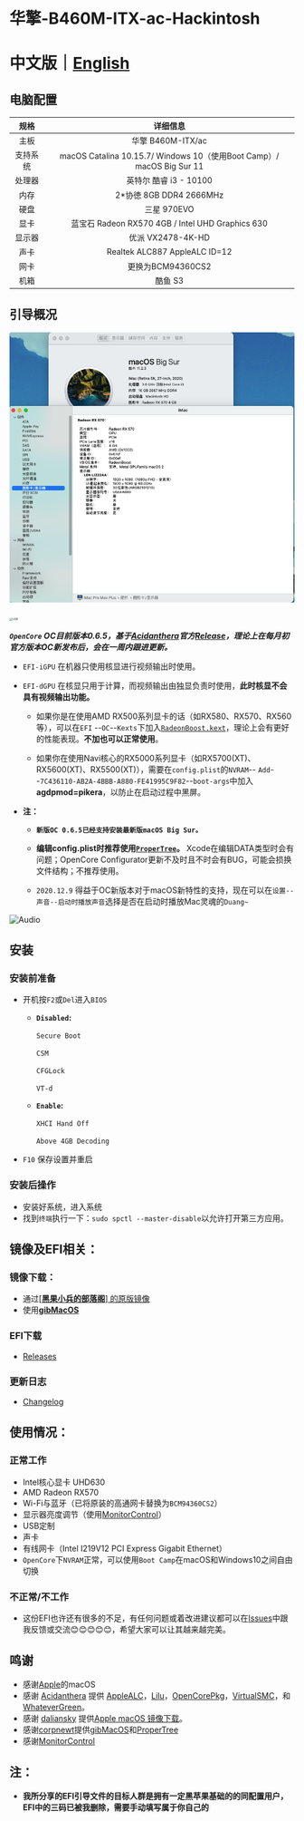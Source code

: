 # 华擎-B460M-ITX-ac-Hackintosh

# 中文版｜[English]( README-EN.md)

## 电脑配置

|   规格   |                           详细信息                           |
| :------: | :----------------------------------------------------------: |
|   主板   |                      华擎 B460M-ITX/ac                       |
| 支持系统 | macOS Catalina 10.15.7/ Windows 10（使用Boot Camp）/ macOS Big Sur 11 |
|  处理器  |                    英特尔 酷睿 i3 - 10100                    |
|   内存   |                   2*协徳 8GB DDR4 2666MHz                    |
|   硬盘   |                         三星 970EVO                          |
|   显卡   |       蓝宝石 Radeon RX570 4GB / Intel UHD Graphics 630       |
|  显示器  |                      优派 VX2478-4K-HD                       |
|   声卡   |                Realtek ALC887  AppleALC ID=12                |
|   网卡   |                      更换为BCM94360CS2                       |
|   机箱   |                           酷鱼 S3                            |

## 引导概况

![概况](IMG/MAC.png)

<img src="IMG/USB.png" alt="USB" style="zoom: 33%;" />

***`OpenCore`  OC目前版本0.6.5，基于[Acidanthera](https://github.com/acidanthera)官方[Release](https://github.com/acidanthera/OpenCorePkg/releases)，理论上在每月初官方版本OC新发布后，会在一周内跟进更新。***

- `EFI-iGPU` 在机器只使用核显进行视频输出时使用。

- `EFI-dGPU` 在核显只用于计算，而视频输出由独显负责时使用，**此时核显不会具有视频输出功能。**

  - 如果你是在使用AMD RX500系列显卡的话（如RX580、RX570、RX560等），可以在`EFI` --`OC`--`Kexts`下加入[`RadeonBoost.kext`](https://github.com/WenvyG/ASRock-B460M-ITX-ac-Hackintosh/tree/main/RadeonBoost.kext)，理论上会有更好的性能表现。**不加也可以正常使用**。

  - 如果你在使用Navi核心的RX5000系列显卡（如RX5700(XT)、RX5600(XT)、RX5500(XT)），需要在`config.plist`的`NVRAM`-- `Add`--`7C436110-AB2A-4BBB-A880-FE41995C9F82`--`boot-args`中加入**agdpmod=pikera**，以防止在启动过程中黑屏。

- **注：**

  - **`新版OC 0.6.5已经支持安装最新版macOS Big Sur。`**

  - **编辑config.plist时推荐使用[`ProperTree`](https://github.com/corpnewt/ProperTree)。** Xcode在编辑DATA类型时会有问题；OpenCore Configurator更新不及时且不时会有BUG，可能会损换文件结构；不推荐使用。

  - `2020.12.9`  得益于OC新版本对于macOS新特性的支持，现在可以在`设置--声音--启动时播放声音`选择是否在启动时播放Mac灵魂的`Duang~`

![Audio](IMG/Audio.png)





## 安装

### 安装前准备

- 开机按`F2`或`Del`进入`BIOS`

  - **`Disabled`:**

    `Secure Boot`

    `CSM`

    `CFGLock`

    `VT-d`

  - **`Enable`:**

    `XHCI Hand Off`

    `Above 4GB Decoding`

- `F10` 保存设置并重启

### 安装后操作

- 安装好系统，进入系统
- 找到`终端`执行一下：`sudo spctl --master-disable`以允许打开第三方应用。



## 镜像及EFI相关：

### 镜像下载：

- 通过[[**黑果小兵的部落阁**] 的原版镜像](https://blog.daliansky.net/categories/下载/镜像/)
- 使用[**gibMacOS**](https://github.com/corpnewt/gibMacOS)

### EFI下载

- [Releases](https://github.com/WenvyG/ASRock-B460M-ITX-ac-Hackintosh)

### 更新日志  

- [Changelog](Changelog.md)



## 使用情况：

### 正常工作

- Intel核心显卡 UHD630
- AMD Radeon RX570
- Wi-Fi与蓝牙（已将原装的高通网卡替换为`BCM94360CS2`）
- 显示器亮度调节（使用[MonitorControl](https://github.com/MonitorControl/MonitorControl/releases)）
- USB定制
- 声卡
- 有线网卡（Intel I219V12 PCI Express Gigabit Ethernet）
- `OpenCore`下`NVRAM`正常，可以使用`Boot Camp`在macOS和Windows10之间自由切换

### 不正常/不工作

- 这份EFI也许还有很多的不足，有任何问题或着改进建议都可以在[Issues](https://github.com/WenvyG/Lenovo-ideapad-110-15IKB-Hackintosh/issues)中跟我反馈或交流😊😊😊😊😊，希望大家可以让其越来越完美。





## 鸣谢

- 感谢[Apple](https://www.apple.com/cn/)的macOS
- 感谢 [Acidanthera](https://github.com/acidanthera) 提供 [AppleALC](https://github.com/acidanthera/AppleALC)，[Lilu](https://github.com/acidanthera/Lilu)，[OpenCorePkg](https://github.com/acidanthera/OpenCorePkg)，[VirtualSMC](https://github.com/acidanthera/VirtualSMC)，和 [WhateverGreen](https://github.com/acidanthera/WhateverGreen)。
- 感谢 [daliansky](https://github.com/daliansky) 提供[Apple macOS 镜像下载](https://blog.daliansky.net/categories/下载/镜像/)。
- 感谢[corpnewt](https://github.com/corpnewt)提供[gibMacOS](https://github.com/corpnewt/gibMacOS)和[ProperTree](https://github.com/corpnewt/ProperTree)
- 感谢[MonitorControl](https://github.com/MonitorControl/MonitorControl/releases)

## 注：

- **我所分享的EFI引导文件的目标人群是拥有一定黑苹果基础的的同配置用户，EFI中的三码已被我删除，需要手动填写属于你自己的**

